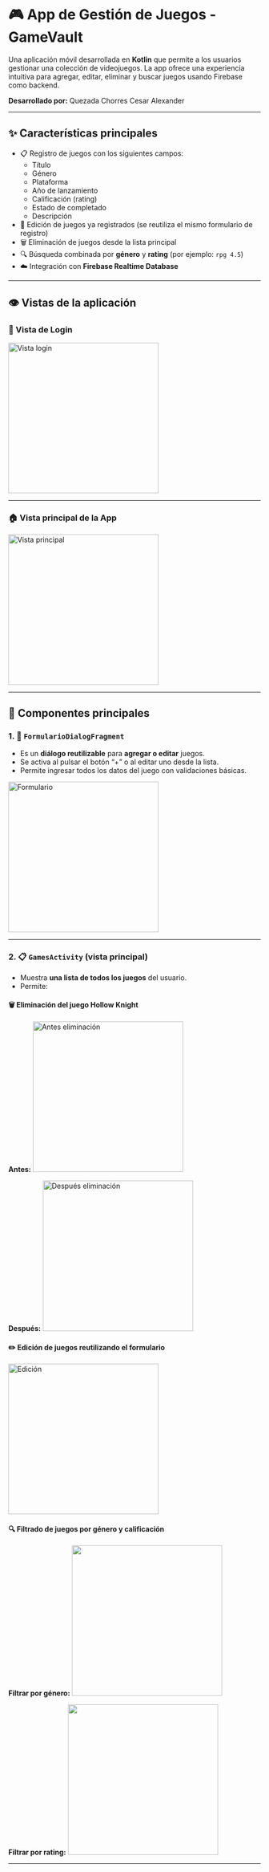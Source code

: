 # 🎮 App de Gestión de Juegos - GameVault

Una aplicación móvil desarrollada en **Kotlin** que permite a los usuarios gestionar una colección de videojuegos. La app ofrece una experiencia intuitiva para agregar, editar, eliminar y buscar juegos usando Firebase como backend.

**Desarrollado por:** Quezada Chorres Cesar Alexander

---

## ✨ Características principales

- 📋 Registro de juegos con los siguientes campos:
  - Título
  - Género
  - Plataforma
  - Año de lanzamiento
  - Calificación (rating)
  - Estado de completado
  - Descripción
- 📝 Edición de juegos ya registrados (se reutiliza el mismo formulario de registro)
- 🗑️ Eliminación de juegos desde la lista principal
- 🔍 Búsqueda combinada por **género** y **rating** (por ejemplo: `rpg 4.5`)
- ☁️ Integración con **Firebase Realtime Database**

---

## 👁️ Vistas de la aplicación

### 🧾 Vista de Login
<img src="https://github.com/user-attachments/assets/51c4671a-2b95-44dd-85e9-e0d1aafec1bd" alt="Vista login" width="300"/>

---

### 🏠 Vista principal de la App
<img src="https://github.com/user-attachments/assets/b4249eff-ba44-43b6-afb9-a787f001cee1" alt="Vista principal" width="300"/>

---

## 🧩 Componentes principales

### 1. 📄 `FormularioDialogFragment`
- Es un **diálogo reutilizable** para **agregar o editar** juegos.
- Se activa al pulsar el botón “+” o al editar uno desde la lista.
- Permite ingresar todos los datos del juego con validaciones básicas.

<img src="https://github.com/user-attachments/assets/9f109558-2c1f-40c9-85d4-09da4aba3560" alt="Formulario" width="300"/>

---

### 2. 📋 `GamesActivity` (vista principal)
- Muestra **una lista de todos los juegos** del usuario.
- Permite:

#### 🗑️ Eliminación del juego Hollow Knight
**Antes:**
<img src="https://github.com/user-attachments/assets/b98115a5-9c14-4e4d-945f-b3e9217f0956" alt="Antes eliminación" width="300"/>

**Después:**
<img src="https://github.com/user-attachments/assets/269534d9-da74-4600-b4b0-078c80816fe1" alt="Después eliminación" width="300"/>

#### ✏️ Edición de juegos reutilizando el formulario
<img src="https://github.com/user-attachments/assets/4ced78df-2476-4be5-b0b0-25dd918dfc06" alt="Edición" width="300"/>

#### 🔍 Filtrado de juegos por género y calificación

**Filtrar por género:**
<img src="https://github.com/user-attachments/assets/d069a9ff-336e-4c8d-97fc-70333add82cb" width="300"/>

**Filtrar por rating:**
<img src="https://github.com/user-attachments/assets/2f2a0e73-f2df-47ed-b52e-d267afcc6db7" width="300"/>

---
